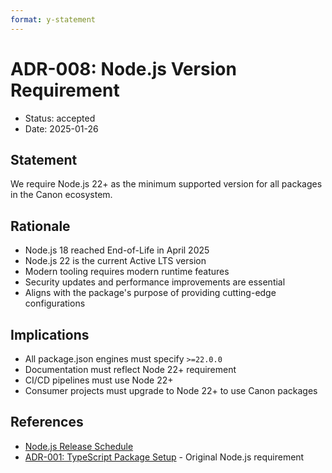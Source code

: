 ```yaml
---
format: y-statement
---
```


# ADR-008: Node.js Version Requirement

* Status: accepted
* Date: 2025-01-26

## Statement

We require Node.js 22+ as the minimum supported version for all packages in the Canon ecosystem.

## Rationale

- Node.js 18 reached End-of-Life in April 2025
- Node.js 22 is the current Active LTS version
- Modern tooling requires modern runtime features
- Security updates and performance improvements are essential
- Aligns with the package's purpose of providing cutting-edge configurations

## Implications

- All package.json engines must specify `>=22.0.0`
- Documentation must reflect Node 22+ requirement
- CI/CD pipelines must use Node 22+
- Consumer projects must upgrade to Node 22+ to use Canon packages

## References

- [Node.js Release Schedule](https://nodejs.org/en/about/releases/)
- [ADR-001: TypeScript Package Setup](./0001-typescript-package-setup.md) - Original Node.js requirement